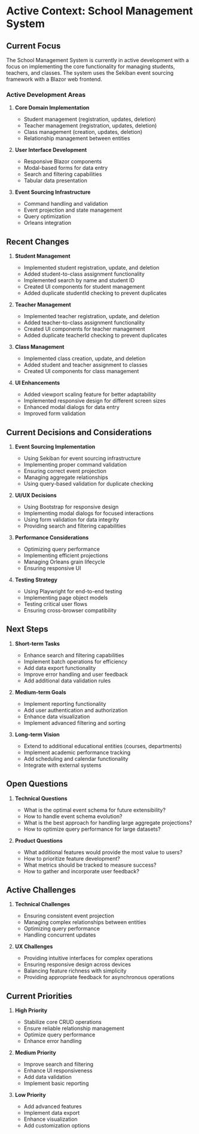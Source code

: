 # Active Context: School Management System

## Current Focus

The School Management System is currently in active development with a focus on implementing the core functionality for managing students, teachers, and classes. The system uses the Sekiban event sourcing framework with a Blazor web frontend.

### Active Development Areas

1. **Core Domain Implementation**
   - Student management (registration, updates, deletion)
   - Teacher management (registration, updates, deletion)
   - Class management (creation, updates, deletion)
   - Relationship management between entities

2. **User Interface Development**
   - Responsive Blazor components
   - Modal-based forms for data entry
   - Search and filtering capabilities
   - Tabular data presentation

3. **Event Sourcing Infrastructure**
   - Command handling and validation
   - Event projection and state management
   - Query optimization
   - Orleans integration

## Recent Changes

1. **Student Management**
   - Implemented student registration, update, and deletion
   - Added student-to-class assignment functionality
   - Implemented search by name and student ID
   - Created UI components for student management
   - Added duplicate studentId checking to prevent duplicates

2. **Teacher Management**
   - Implemented teacher registration, update, and deletion
   - Added teacher-to-class assignment functionality
   - Created UI components for teacher management
   - Added duplicate teacherId checking to prevent duplicates

3. **Class Management**
   - Implemented class creation, update, and deletion
   - Added student and teacher assignment to classes
   - Created UI components for class management

4. **UI Enhancements**
   - Added viewport scaling feature for better adaptability
   - Implemented responsive design for different screen sizes
   - Enhanced modal dialogs for data entry
   - Improved form validation

## Current Decisions and Considerations

1. **Event Sourcing Implementation**
   - Using Sekiban for event sourcing infrastructure
   - Implementing proper command validation
   - Ensuring correct event projection
   - Managing aggregate relationships
   - Using query-based validation for duplicate checking

2. **UI/UX Decisions**
   - Using Bootstrap for responsive design
   - Implementing modal dialogs for focused interactions
   - Using form validation for data integrity
   - Providing search and filtering capabilities

3. **Performance Considerations**
   - Optimizing query performance
   - Implementing efficient projections
   - Managing Orleans grain lifecycle
   - Ensuring responsive UI

4. **Testing Strategy**
   - Using Playwright for end-to-end testing
   - Implementing page object models
   - Testing critical user flows
   - Ensuring cross-browser compatibility

## Next Steps

1. **Short-term Tasks**
   - Enhance search and filtering capabilities
   - Implement batch operations for efficiency
   - Add data export functionality
   - Improve error handling and user feedback
   - Add additional data validation rules

2. **Medium-term Goals**
   - Implement reporting functionality
   - Add user authentication and authorization
   - Enhance data visualization
   - Implement advanced filtering and sorting

3. **Long-term Vision**
   - Extend to additional educational entities (courses, departments)
   - Implement academic performance tracking
   - Add scheduling and calendar functionality
   - Integrate with external systems

## Open Questions

1. **Technical Questions**
   - What is the optimal event schema for future extensibility?
   - How to handle event schema evolution?
   - What is the best approach for handling large aggregate projections?
   - How to optimize query performance for large datasets?

2. **Product Questions**
   - What additional features would provide the most value to users?
   - How to prioritize feature development?
   - What metrics should be tracked to measure success?
   - How to gather and incorporate user feedback?

## Active Challenges

1. **Technical Challenges**
   - Ensuring consistent event projection
   - Managing complex relationships between entities
   - Optimizing query performance
   - Handling concurrent updates

2. **UX Challenges**
   - Providing intuitive interfaces for complex operations
   - Ensuring responsive design across devices
   - Balancing feature richness with simplicity
   - Providing appropriate feedback for asynchronous operations

## Current Priorities

1. **High Priority**
   - Stabilize core CRUD operations
   - Ensure reliable relationship management
   - Optimize query performance
   - Enhance error handling

2. **Medium Priority**
   - Improve search and filtering
   - Enhance UI responsiveness
   - Add data validation
   - Implement basic reporting

3. **Low Priority**
   - Add advanced features
   - Implement data export
   - Enhance visualization
   - Add customization options
